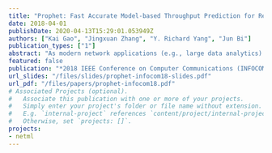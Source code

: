 ```yaml
---
title: "Prophet: Fast Accurate Model-based Throughput Prediction for Reactive Flow in DC Networks"
date: 2018-04-01
publishDate: 2020-04-13T15:29:01.053949Z
authors: ["Kai Gao", "Jingxuan Zhang", "Y. Richard Yang", "Jun Bi"]
publication_types: ["1"]
abstract: "As modern network applications (e.g., large data analytics) become more distributed and can conduct application-layer traffic adaptation, they demand better network visibility to better orchestrate their data flows. As a result, the ability to predict the available bandwidth for a set of flows has become a fun- damental requirement of today’s networking systems. While there are previous studies addressing the case of non-reactive flows, the prediction for reactive flows, e.g., flows managed by TCP congestion control algorithms, still remains an open problem. In this paper, we identify three challenges in providing throughput prediction for reactive flows: throughput dynamics, heterogeneous reactive control mechanisms, and source-constrained flows. Based on a previous theoretical model, we introduce a novel learning- based prediction system with a key component named fast factor learning (FFL) model. We adopt novel techniques to overcome practical concerns such as scalability, convergence and unknown system parameters. A system, Prophet, is proposed leveraging the emerging technologies of Software Defined Networking (SDN) to realize the model. Evaluations demonstrate that our solution achieves significant accuracy in a wide range of settings."
featured: false
publication: "*2018 IEEE Conference on Computer Communications (INFOCOM)*"
url_slides: "/files/slides/prophet-infocom18-slides.pdf"
url_pdf: "/files/papers/prophet-infocom18.pdf"
# Associated Projects (optional).
#   Associate this publication with one or more of your projects.
#   Simply enter your project's folder or file name without extension.
#   E.g. `internal-project` references `content/project/internal-project/index.md`.
#   Otherwise, set `projects: []`.
projects:
- netml
---
```


